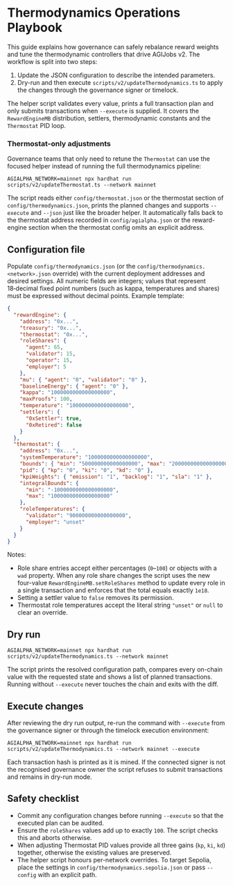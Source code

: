 # Thermodynamics Operations Playbook

This guide explains how governance can safely rebalance reward weights and
tune the thermodynamic controllers that drive AGIJobs v2. The workflow is
split into two steps:

1. Update the JSON configuration to describe the intended parameters.
2. Dry-run and then execute `scripts/v2/updateThermodynamics.ts` to apply the
   changes through the governance signer or timelock.

The helper script validates every value, prints a full transaction plan and
only submits transactions when `--execute` is supplied. It covers the
`RewardEngineMB` distribution, settlers, thermodynamic constants and the
`Thermostat` PID loop.

### Thermostat-only adjustments

Governance teams that only need to retune the `Thermostat` can use the focused
helper instead of running the full thermodynamics pipeline:

```
AGIALPHA_NETWORK=mainnet npx hardhat run scripts/v2/updateThermostat.ts --network mainnet
```

The script reads either `config/thermostat.json` or the thermostat section of
`config/thermodynamics.json`, prints the planned changes and supports `--execute`
and `--json` just like the broader helper. It automatically falls back to the
thermostat address recorded in `config/agialpha.json` or the reward-engine
section when the thermostat config omits an explicit address.

## Configuration file

Populate `config/thermodynamics.json` (or the
`config/thermodynamics.<network>.json` override) with the current deployment
addresses and desired settings. All numeric fields are integers; values that
represent 18‑decimal fixed point numbers (such as kappa, temperatures and
shares) must be expressed without decimal points. Example template:

```json
{
  "rewardEngine": {
    "address": "0x...",
    "treasury": "0x...",
    "thermostat": "0x...",
    "roleShares": {
      "agent": 65,
      "validator": 15,
      "operator": 15,
      "employer": 5
    },
    "mu": { "agent": "0", "validator": "0" },
    "baselineEnergy": { "agent": "0" },
    "kappa": "1000000000000000000",
    "maxProofs": 100,
    "temperature": "1000000000000000000",
    "settlers": {
      "0xSettler": true,
      "0xRetired": false
    }
  },
  "thermostat": {
    "address": "0x...",
    "systemTemperature": "1000000000000000000",
    "bounds": { "min": "500000000000000000", "max": "2000000000000000000" },
    "pid": { "kp": "0", "ki": "0", "kd": "0" },
    "kpiWeights": { "emission": "1", "backlog": "1", "sla": "1" },
    "integralBounds": {
      "min": "-1000000000000000000",
      "max": "1000000000000000000"
    },
    "roleTemperatures": {
      "validator": "900000000000000000",
      "employer": "unset"
    }
  }
}
```

Notes:

- Role share entries accept either percentages (`0`–`100`) or objects with a
  `wad` property. When any role share changes the script uses the new
  four-value `RewardEngineMB.setRoleShares` method to update every role in a
  single transaction and enforces that the total equals exactly `1e18`.
- Setting a settler value to `false` removes its permission.
- Thermostat role temperatures accept the literal string `"unset"` or `null`
  to clear an override.

## Dry run

```
AGIALPHA_NETWORK=mainnet npx hardhat run scripts/v2/updateThermodynamics.ts --network mainnet
```

The script prints the resolved configuration path, compares every on-chain
value with the requested state and shows a list of planned transactions.
Running without `--execute` never touches the chain and exits with the diff.

## Execute changes

After reviewing the dry run output, re-run the command with `--execute` from
the governance signer or through the timelock execution environment:

```
AGIALPHA_NETWORK=mainnet npx hardhat run scripts/v2/updateThermodynamics.ts --network mainnet --execute
```

Each transaction hash is printed as it is mined. If the connected signer is not
the recognised governance owner the script refuses to submit transactions and
remains in dry-run mode.

## Safety checklist

- Commit any configuration changes before running `--execute` so that the
  executed plan can be audited.
- Ensure the `roleShares` values add up to exactly `100`. The script checks
  this and aborts otherwise.
- When adjusting Thermostat PID values provide all three gains (`kp`, `ki`,
  `kd`) together, otherwise the existing values are preserved.
- The helper script honours per-network overrides. To target Sepolia, place the
  settings in `config/thermodynamics.sepolia.json` or pass `--config` with an
  explicit path.
